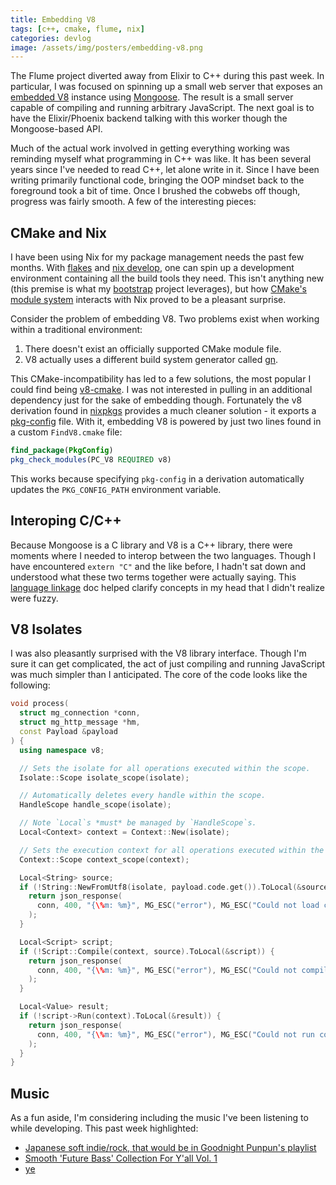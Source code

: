 ```yaml
---
title: Embedding V8
tags: [c++, cmake, flume, nix]
categories: devlog
image: /assets/img/posters/embedding-v8.png
---
```


The Flume project diverted away from Elixir to C++ during this past week. In
particular, I was focused on spinning up a small web server that exposes an
[embedded V8](https://v8.dev/docs/embed) instance using
[Mongoose](https://github.com/cesanta/mongoose). The result is a small server
capable of compiling and running arbitrary JavaScript. The next goal is to have
the Elixir/Phoenix backend talking with this worker though the Mongoose-based
API.

Much of the actual work involved in getting everything working was reminding
myself what programming in C++ was like. It has been several years since I've
needed to read C++, let alone write in it. Since I have been writing primarily
functional code, bringing the OOP mindset back to the foreground took a bit of
time. Once I brushed the cobwebs off though, progress was fairly smooth. A few
of the interesting pieces:

## CMake and Nix

I have been using Nix for my package management needs the past few months. With
[flakes](https://nixos.wiki/wiki/Flakes) and
[nix develop](https://nixos.org/manual/nix/stable/command-ref/new-cli/nix3-develop.html),
one can spin up a development environment containing all the build tools they
need. This isn't anything new (this premise is what my
[bootstrap](https://git.jrpotter.com/r/bootstrap) project leverages), but how
[CMake's module system](https://cmake.org/cmake/help/latest/command/find_package.html)
interacts with Nix proved to be a pleasant surprise.

Consider the problem of embedding V8. Two problems exist when working within a
traditional environment:

1. There doesn't exist an officially supported CMake module file.
2. V8 actually uses a different build system generator called [gn](https://gn.googlesource.com/gn).

This CMake-incompatibility has led to a few solutions, the most popular I could
find being [v8-cmake](https://github.com/bnoordhuis/v8-cmake). I was not
interested in pulling in an additional dependency just for the sake of embedding
though. Fortunately the v8 derivation found in [nixpkgs](https://github.com/NixOS/nixpkgs/blob/nixos-23.11/pkgs/development/libraries/v8/default.nix)
provides a much cleaner solution - it exports a [pkg-config](https://people.freedesktop.org/~dbn/pkg-config-guide.html)
file. With it, embedding V8 is powered by just two lines found in a custom
`FindV8.cmake` file:
```cmake
find_package(PkgConfig)
pkg_check_modules(PC_V8 REQUIRED v8)
```

This works because specifying `pkg-config` in a derivation automatically updates
the `PKG_CONFIG_PATH` environment variable.

## Interoping C/C++

Because Mongoose is a C library and V8 is a C++ library, there were moments
where I needed to interop between the two languages. Though I have encountered
`extern "C"` and the like before, I hadn't sat down and understood what these
two terms together were actually saying. This [language linkage](https://en.cppreference.com/w/cpp/language/language_linkage)
doc helped clarify concepts in my head that I didn't realize were fuzzy.

## V8 Isolates

I was also pleasantly surprised with the V8 library interface. Though I'm sure
it can get complicated, the act of just compiling and running JavaScript was
much simpler than I anticipated. The core of the code looks like the following:
```c++
void process(
  struct mg_connection *conn,
  struct mg_http_message *hm,
  const Payload &payload
) {
  using namespace v8;

  // Sets the isolate for all operations executed within the scope.
  Isolate::Scope isolate_scope(isolate);

  // Automatically deletes every handle within the scope.
  HandleScope handle_scope(isolate);

  // Note `Local`s *must* be managed by `HandleScope`s.
  Local<Context> context = Context::New(isolate);

  // Sets the execution context for all operations executed within the scope.
  Context::Scope context_scope(context);

  Local<String> source;
  if (!String::NewFromUtf8(isolate, payload.code.get()).ToLocal(&source)) {
    return json_response(
      conn, 400, "{\%m: %m}", MG_ESC("error"), MG_ESC("Could not load code")
    );
  }

  Local<Script> script;
  if (!Script::Compile(context, source).ToLocal(&script)) {
    return json_response(
      conn, 400, "{\%m: %m}", MG_ESC("error"), MG_ESC("Could not compile code")
    );
  }

  Local<Value> result;
  if (!script->Run(context).ToLocal(&result)) {
    return json_response(
      conn, 400, "{\%m: %m}", MG_ESC("error"), MG_ESC("Could not run code")
    );
  }
}
```

## Music

As a fun aside, I'm considering including the music I've been listening to while
developing. This past week highlighted:

- [Japanese soft indie/rock, that would be in Goodnight Punpun's playlist](https://www.youtube.com/watch?v=DXKojYz25Gw)
- [Smooth 'Future Bass' Collection For Y'all Vol. 1](https://www.youtube.com/watch?v=SoBAQgl0zbo)
- [ye](https://open.spotify.com/album/2Ek1q2haOnxVqhvVKqMvJe?si=iREJOVFOSG6kSlXbr1Uhkw)
